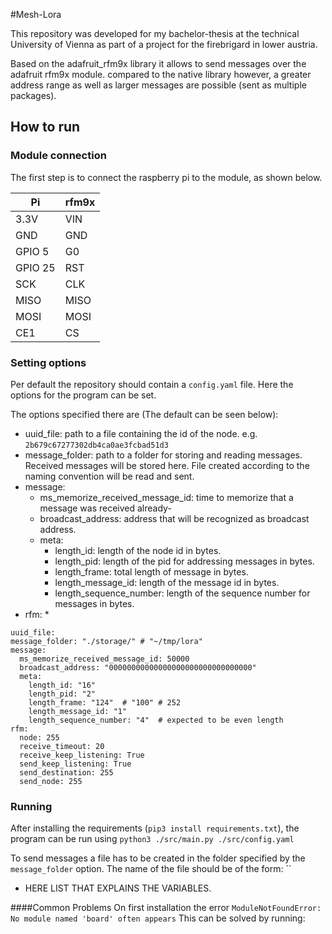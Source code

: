 #Mesh-Lora

This repository was developed for my bachelor-thesis at the technical University of Vienna as part of a project for the 
firebrigard in lower austria.

Based on the adafruit_rfm9x library it allows to send messages over the adafruit rfm9x module.
compared to the native library however, a greater address range as well as larger messages are possible (sent as multiple packages).

## How to run

### Module connection
The first step is to connect the raspberry pi to the module, as shown below.

| Pi        | rfm9x| 
|-----------|------|
| 3.3V      | VIN  |
| GND       | GND  |
| GPIO 5    | G0   |
| GPIO 25   | RST  |
| SCK       | CLK  |
| MISO      | MISO |
| MOSI      | MOSI |
| CE1       | CS   |

### Setting options
Per default the repository should contain a `config.yaml` file.
Here the options for the program can be set.

The options specified there are (The default can be seen below):

* uuid_file: path to a file containing the id of the node. e.g. `2b679c67277302db4ca0ae3fcbad51d3`
* message_folder: path to a folder for storing and reading messages. Received messages will be stored here. File created
according to the naming convention will be read and sent.
* message:
    * ms_memorize_received_message_id: time to memorize that a message was received already-
    * broadcast_address: address that will be recognized as broadcast address.
    * meta:
        * length_id: length of the node id in bytes.
        * length_pid: length of the pid for addressing messages in bytes.
        * length_frame: total length of message in bytes.
        * length_message_id: length of the message id in bytes.
        * length_sequence_number: length of the sequence number for messages in bytes.
* rfm:
    * 
```
uuid_file: 
message_folder: "./storage/" # "~/tmp/lora"
message:
  ms_memorize_received_message_id: 50000
  broadcast_address: "00000000000000000000000000000000"
  meta:
    length_id: "16"
    length_pid: "2"
    length_frame: "124"  # "100" # 252
    length_message_id: "1"
    length_sequence_number: "4"  # expected to be even length
rfm:
  node: 255
  receive_timeout: 20
  receive_keep_listening: True
  send_keep_listening: True
  send_destination: 255
  send_node: 255
```
### Running

After installing the requirements (`pip3 install requirements.txt`), the program can be run using
`python3 ./src/main.py ./src/config.yaml`

To send messages a file has to be created in the folder specified by the `message_folder` option.
The name of the file should be of the form: ``
* HERE LIST THAT EXPLAINS THE VARIABLES.

####Common Problems
On first installation the error ```ModuleNotFoundError: No module named 'board' often appears``` This can be solved by running:
